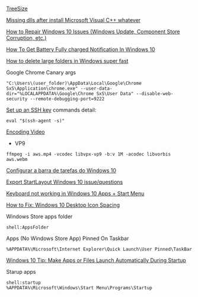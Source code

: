 [TreeSize](https://apps.microsoft.com/store/detail/treesize-free/XP9M26RSCLNT88?hl=en-us&gl=us)

[Missing dlls after install Microsoft Visual C++ whatever](ahk/README.md)

[How to Repair Windows 10 Issues (Windows Update, Component Store Corruption, etc.)](hackaapl.com/how-to-repair-windows-10-issues-windows-update-component-store-corruption-etc/)

[How To Get Battery Fully charged Notification In Windows 10](https://thegeekpage.com/battery-full-charged-notification-in-windows-10/#:~:text=When%20your%20Laptop's%20battery%20level,when%20the%20battery%20is%20full.&text=If%20you%20are%20using%20any,the%20battery%20level%20is%20full.)

[How to delete large folders in Windows super fast](https://www.ghacks.net/2017/07/18/how-to-delete-large-folders-in-windows-super-fast/)

Google Chrome Canary args

```
"C:\Users\(user_folder)\AppData\Local\Google\Chrome SxS\Application\chrome.exe" --user-data-dir="%LOCALAPPDATA%\Google\Chrome SxS\User Data" --disable-web-security --remote-debugging-port=9222
```

[Set up an SSH key](https://confluence.atlassian.com/bitbucket/set-up-an-ssh-key-728138079.html)
commands detail:
```
eval "$(ssh-agent -s)"
````

[Encoding Video](https://gist.github.com/Vestride/278e13915894821e1d6f)
* VP9
```
ffmpeg -i aws.mp4 -vcodec libvpx-vp9 -b:v 1M -acodec libvorbis aws.webm
```

[Configurar a barra de tarefas do Windows 10](https://docs.microsoft.com/pt-br/windows/configuration//configure-windows-10-taskbar)

[Export StartLayout Windows 10 issue/questions](https://community.spiceworks.com/topic/2026343-export-startlayout-windows-10-issue-questions)

[Keyboard not working in Windows 10 Apps + Start Menu](https://superuser.com/questions/1125367/keyboard-not-working-in-windows-10-apps-start-menu)

[How to Fix: Windows 10 Desktop Icon Spacing](https://www.infopackets.com/news/9719/how-fix-windows-10-desktop-icon-spacing#:~:text=Hold%20down%20the%20CTRL%20key,CTRL%20key%20on%20the%20keyboard.)

Windows Store apps folder

```
shell:AppsFolder
```

Apps (No Windows Store App) Pinned On Taskbar

```
%APPDATA%\Microsoft\Internet Explorer\Quick Launch\User Pinned\TaskBar
```

[Windows 10 Tip: Make Apps or Files Launch Automatically During Startup](https://www.groovypost.com/howto/windows-10-make-apps-files-launch-automatically-during-startup/)

Starup apps

```
shell:startup
%APPDATA%\Microsoft\Windows\Start Menu\Programs\Startup
```
